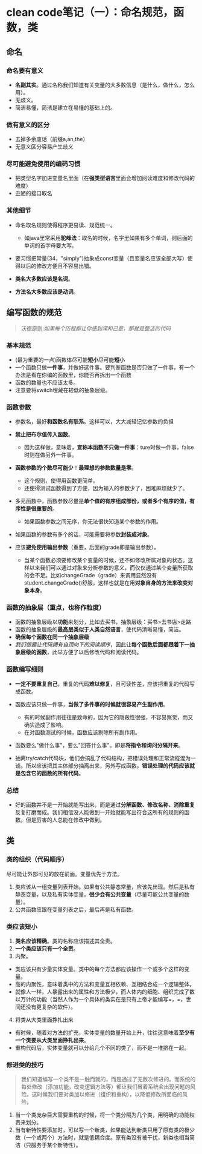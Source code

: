 # clean code笔记（一）：命名规范，函数，类

## 命名
### 命名要有意义
- **名副其实**。通过名称我们知道有关变量的大多数信息（是什么，做什么，怎么用）。
- 无歧义。
- 简洁易懂，简洁是建立在易懂的基础上的。

### 做有意义的区分
- 去掉多余废话（前缀a,an,the）
- 无意义区分容易产生歧义

### 尽可能避免使用的编码习惯
- 把类型名字加进变量名里面（在**强类型语言**里面会增加阅读难度和修改代码的难度）
- 丑陋的接口取名

### 其他细节
- 命名取名规则使得程序更易读、规范统一。
  - 如java里常采用**驼峰法**：取名的时候，名字里如果有多个单词，则后面的单词的首字母要大写。

- 要习惯把常量(34，"simply")抽象成const变量（且变量名应该全部大写）使得以后的修改方便且不容易出错。
- **类名大多数应该是名词**。
- **方法名大多数应该是动词**。

## 编写函数的规范
> 沃德原则:_如果每个历程都让你感到深和己意，那就是整洁的代码_

### 基本规范
- (最为重要的一点)函数体尽可能**短小**尽可能**短小**
- 一个函数只做**一件事**，并做好这件事。要判断函数是否只做了一件事，有一个办法是看在你编的函数里，你能否再拆出一个函数
- 函数的数量也不应该太多。
- 注意要将switch埋藏在较低的抽象层级。

### 函数参数
- 参数名，最好**和函数名有联系**。这样可以，大大减轻记忆参数的负担
- **禁止把布尔值传入函数**。
  - 因为这样做，意味着，**宣称本函数不只做一件事**：ture时做一件事，false时则在做另外一件事。

- **函数参数的个数尽可能少**！**最理想的参数数量是零**。
  - 这个规则，使得用函数更简单。
  - 还使得测试函数得到了方便，因为输入的参数少了，困难麻烦就少了。

- 多元函数中，函数参数尽量是**单个值的有序组成部份，或者多个有序的值，有序性是很重要的**。
  - 如果函数参数之间无序，你无法很快知道某个参数的作用。

- 如果函数的参数有多个的话，可能需要将参数**封装成对象**。
- 应该**避免使用输出参数**（重要，后面的grade即是输出参数）。
  - 当某个函数必须要修改某个变量的时候，还不如修改所属对象的状态。这样以来我们可以通过对象来分析参数的意义，而仅仅通过某个变量所获取的会不足。比如changeGrade（grade）来调用显然没有student.changeGrade()舒服，这样也就是在用**对象自身的方法来改变对象本身**。

### 函数的抽象层（重点，也称作粒度）
- 函数的抽象层级以**功能**来划分，比如去买书，抽象层级：买书>去书店>走路
- 函数的抽象层级的**最高层类似于人类自然语言**，使代码清晰易懂，简洁。
- **确保每个函数在同一个抽象层级**
- _我们想要让代码拥有自顶向下的阅读顺序_，因此让**每个函数后面都跟着下一抽象层级的函数**，此举方便了以后修改代码和阅读代码。

### 函数编写细则
- **一定不要重复自己**，重复的代码**难以修复**，且可读性差，应该把重复的代码写成函数。
- 函数应该只做一件事，**当做了多件事的时候就很容易产生副作用**。
  - 有的时候副作用往往是致命的，因为它的隐蔽性很强，不容易察觉，而又确实造成了影响。
  - 在对函数测试的时候，函数应该剔除所有副作用。

- 函数要么"做什么事"，要么"回答什么事"。即是**将指令和询问分隔开来**。
- 抽离try/catch代码块，他们会搞乱了代码结构，把错误处理和正常流程混为一谈。所以应该把其主体部分抽离出来，另外写成函数。**错误处理的代码应该就是包含它的函数的所有代码**。

### 总结
- 好的函数并不是一开始就能写出来，而是通过**分解函数、修改名称、消除重复**反复打磨而成。我们相信没人能做到一开始就能写出符合这所有的规则的函数。但是厉害的人总能在修改中做到。

## 类
### 类的组织（代码顺序）
尽可能让外部可见的放在前面。变量优先于方法。
  1. 类应该从一组变量列表开始。如果有公共静态常量，应该先出现。然后是私有静态变量，以及私有实体变量。**很少会有公共变量**（尽量可能公共变量的数量）。
  2. 公共函数应跟在变量列表之后，最后再是私有函数。

### 类应该短小
1. **类名应该精确**。类的名称应该描述其全责。
2. **一个类应该只有一个全责**。
3. 内聚。
  - 类应该只有少量实体变量。类中的每个方法都应该操作一个或多个这样的变量。
  - 高的内聚性，意味着类中的方法和变量互相依赖、互相结合成一个逻辑整体。
  - 就像人一样，人暴露出来的属性和方法极少，而人体内的细胞、组织完成了数以万计的功能（当然人作为一个具体的类实在是只有上帝才能编写=，=，世间还没有更复杂的软件）。

4. 将类从大类里面挣扎出来
  - 有时候，随着对方法的扩充，实体变量的数量开始上升，往往这意味着**至少有一个类要从大类里面挣扎出来**。
  - 重构代码后，实体变量就可以分给几个不同的类了，而不是一堆挤在一起。

### 修进类的技巧
> 我们知道编写一个类不是一触而就的，而是通过了无数次修进的。而系统的每处修改（添加功能，改变逻辑方法等）都让我们冒着系统会出现问题的风险。这时候我们要对类加以修进（组织和重构），以降低修改所面临的风险。

1. 当一个类庞杂巨大需要重构的时候，将一个类分隔为几个类，用明确的功能权责来划分。
2. 当有新特性要添加时，可以写一个新类，如果能达到新类只用了原有类的极少数（一个或两个）方法时，就是低耦合度。原有类没有被干扰，新类也相当简洁（只服务于某个新特性）。
